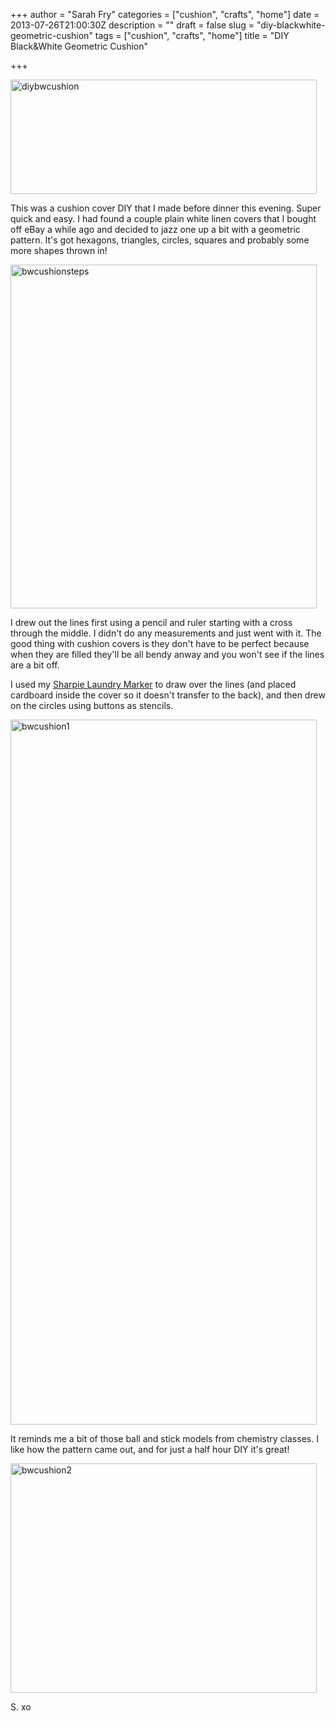 +++
author = "Sarah Fry"
categories = ["cushion", "crafts", "home"]
date = 2013-07-26T21:00:30Z
description = ""
draft = false
slug = "diy-blackwhite-geometric-cushion"
tags = ["cushion", "crafts", "home"]
title = "DIY Black&White Geometric Cushion"

+++


<a href="http://sweetaspi.co.uk/images/2013/07/diybwcushion.jpg"><img class="alignnone size-full wp-image-1920" alt="diybwcushion" src="http://sweetaspi.co.uk/images/2013/07/diybwcushion.jpg" width="490" height="183" /></a>

This was a cushion cover DIY that I made before dinner this evening. Super quick and easy. I had found a couple plain white linen covers that I bought off eBay a while ago and decided to jazz one up a bit with a geometric pattern. It's got hexagons, triangles, circles, squares and probably some more shapes thrown in!

<a href="http://sweetaspi.co.uk/images/2013/07/bwcushionsteps.jpg"><img class="alignnone size-full wp-image-1919" alt="bwcushionsteps" src="http://sweetaspi.co.uk/images/2013/07/bwcushionsteps.jpg" width="490" height="550" /></a>

I drew out the lines first using a pencil and ruler starting with a cross through the middle. I didn't do any measurements and just went with it. The good thing with cushion covers is they don't have to be perfect because when they are filled they'll be all bendy anway and you won't see if the lines are a bit off.

I used my <a href="http://www.amazon.co.uk/Sharpie-Rub-a-Dub%C3%82%C2%AE-Laundry-Marker-Black/dp/B00387BTJS/ref=sr_1_1?ie=UTF8&amp;qid=1333231606&amp;sr=8-1" target="_blank">Sharpie Laundry Marker</a> to draw over the lines (and placed cardboard inside the cover so it doesn't transfer to the back), and then drew on the circles using buttons as stencils.

<a href="http://sweetaspi.co.uk/images/2013/07/bwcusion1.jpg"><img class="alignnone size-full wp-image-1922" alt="bwcushion1" src="http://sweetaspi.co.uk/images/2013/07/bwcusion1.jpg" width="490" height="1128" /></a>

It reminds me a bit of those ball and stick models from chemistry classes. I like how the pattern came out, and for just a half hour DIY it's great!

<a href="http://sweetaspi.co.uk/images/2013/07/bwcushion2.jpg"><img class="alignnone size-full wp-image-1923" alt="bwcushion2" src="http://sweetaspi.co.uk/images/2013/07/bwcushion2.jpg" width="490" height="367" /></a>

S. xo

